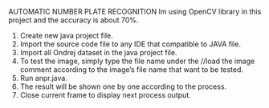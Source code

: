 AUTOMATIC NUMBER PLATE RECOGNITION
Im using OpenCV library in this project and the accuracy is about 70%.

1.	Create new java project file.
2.	Import the source code file to any IDE that compatible to JAVA file.
3.	Import all Ondrej dataset in the java project file.
4.	To test the image, simply type the file name under the //load the image comment according to the image’s file name that want to be tested.
5.	Run anpr.java.
6.	The result will be shown one by one according to the process.
7.	Close current frame to display next process output.
